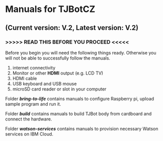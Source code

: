 # Manuals for TJBotCZ
## (Current version: V.2, Latest version: V.2)

###  >>>>> READ THIS BEFORE YOU PROCEED <<<<<

Before you begin you will need the following things ready. Otherwise you will not be able to successfully follow the manuals.
1) internet connectivity
2) Monitor or other **HDMI** output (e.g. LCD TV)
3) HDMI cable
4) USB keyboard and USB mouse
5) microSD card reader or slot in your computer

Folder _**bring-to-life**_ contains manuals to configure Raspberry pi, upload sample program and run it.

Folder _**build**_ contains manuals to build TJBot body from cardboard and connect the hardware.

Folder _**watson-services**_ contains manuals to provision necessary Watson services on IBM Cloud.
